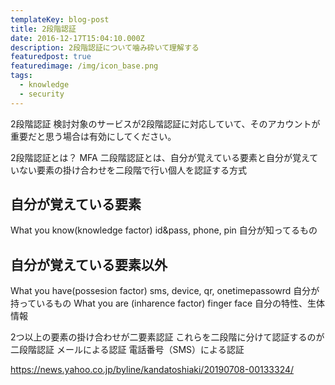 ```yaml
---
templateKey: blog-post
title: 2段階認証
date: 2016-12-17T15:04:10.000Z
description: 2段階認証について噛み砕いて理解する
featuredpost: true
featuredimage: /img/icon_base.png
tags:
  - knowledge
  - security
---
```

2段階認証
検討対象のサービスが2段階認証に対応していて、そのアカウントが重要だと思う場合は有効にしてください。

2段階認証とは？
MFA 
二段階認証とは、自分が覚えている要素と自分が覚えていない要素の掛け合わせを二段階で行い個人を認証する方式

## 自分が覚えている要素
What you know(knowledge factor) id&pass, phone, pin  自分が知ってるもの

## 自分が覚えている要素以外
What you have(possesion factor) sms, device, qr, onetimepassowrd 自分が持っているもの
What you are (inharence factor) finger face 自分の特性、生体情報


2つ以上の要素の掛け合わせが二要素認証
これらを二段階に分けて認証するのが二段階認証
メールによる認証
電話番号（SMS）による認証

https://news.yahoo.co.jp/byline/kandatoshiaki/20190708-00133324/